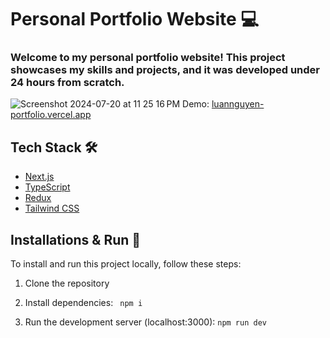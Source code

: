 # Personal Portfolio Website 💻
###  Welcome to my personal portfolio website! This project showcases my skills and projects, and it was developed under 24 hours from scratch. 
![Screenshot 2024-07-20 at 11 25 16 PM](https://github.com/user-attachments/assets/c8dc6f9b-4aea-45ee-8e83-86d2ddef5b3a)
Demo: [luannguyen-portfolio.vercel.app](https://luannguyen-portfolio.vercel.app/)





## Tech Stack 🛠️
- [Next.js](https://nextjs.org/)  
- [TypeScript](https://www.typescriptlang.org/)  
- [Redux](https://redux.js.org/)  
- [Tailwind CSS](https://tailwindcss.com/)  



## Installations & Run 🚀
To install and run this project locally, follow these steps:

1. Clone the repository
  
2. Install dependencies: ` npm i`


3. Run the development server (localhost:3000): `npm run dev`

  
